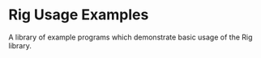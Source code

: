 Rig Usage Examples
==================

A library of example programs which demonstrate basic usage of the Rig library.
